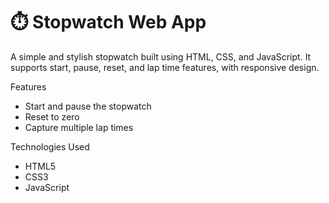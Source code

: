 # ⏱️ Stopwatch Web App

A simple and stylish stopwatch built using HTML, CSS, and JavaScript. It supports start, pause, reset, and lap time features, with responsive design.

  Features
-  Start and pause the stopwatch
-  Reset to zero
-  Capture multiple lap times

 Technologies Used
- HTML5
- CSS3
- JavaScript 

